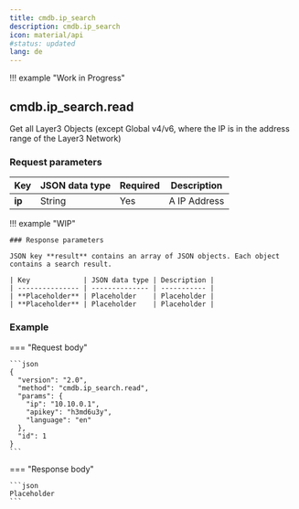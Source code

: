 ```yaml
---
title: cmdb.ip_search
description: cmdb.ip_search
icon: material/api
#status: updated
lang: de
---
```


!!! example "Work in Progress"

## cmdb.ip_search.read

Get all Layer3 Objects (except Global v4/v6, where the IP is in the address range of the Layer3 Network)

### Request parameters

| Key    | JSON data type | Required | Description  |
| ------ | -------------- | -------- | ------------ |
| **ip** | String         | Yes      | A IP Address |

!!! example "WIP"

    ### Response parameters

    JSON key **result** contains an array of JSON objects. Each object contains a search result.

    | Key             | JSON data type | Description |
    | --------------- | -------------- | ----------- |
    | **Placeholder** | Placeholder    | Placeholder |
    | **Placeholder** | Placeholder    | Placeholder |

### Example

=== "Request body"

    ```json
    {
      "version": "2.0",
      "method": "cmdb.ip_search.read",
      "params": {
        "ip": "10.10.0.1",
        "apikey": "h3md6u3y",
        "language": "en"
      },
      "id": 1
    }
    ```

=== "Response body"

    ```json
    Placeholder
    ```

